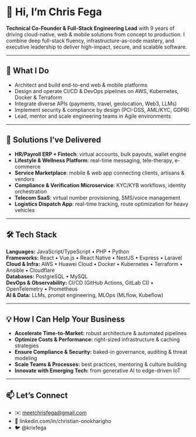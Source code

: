 # 👋 Hi, I’m Chris Fega

**Technical Co-Founder & Full-Stack Engineering Lead** with 9 years of driving cloud-native, web & mobile solutions from concept to production. I combine deep full-stack fluency, infrastructure-as-code mastery, and executive leadership to deliver high-impact, secure, and scalable software.

---

## 🔨 What I Do
- Architect and build end-to-end web & mobile platforms  
- Design and operate CI/CD & DevOps pipelines on AWS, Kubernetes, Docker & Terraform  
- Integrate diverse APIs (payments, travel, geolocation, Web3, LLMs)  
- Implement security & compliance by design (PCI-DSS, AML/KYC, GDPR)  
- Lead, mentor and scale engineering teams in Agile environments  

---

## 🚀 Solutions I’ve Delivered
- **HR/Payroll ERP + Fintech**: virtual accounts, bulk payouts, wallet engine  
- **Lifestyle & Wellness Platform**: real-time messaging, tele-therapy, e-commerce  
- **Service Marketplace**: mobile & web app connecting clients, artisans & vendors  
- **Compliance & Verification Microservice**: KYC/KYB workflows, identity orchestration  
- **Telecom SaaS**: virtual number provisioning, SMS/voice management  
- **Logistics Dispatch App**: real-time tracking, route optimization for heavy vehicles  

---

## 🛠️ Tech Stack
**Languages:** JavaScript/TypeScript • PHP • Python  
**Frameworks:** React • Vue.js • React Native • NestJS • Express • Laravel  
**Cloud & Infra:** AWS • Huawei Cloud • Docker • Kubernetes • Terraform • Ansible • Cloudflare  
**Databases:** PostgreSQL • MySQL  
**DevOps & Observability:** CI/CD (GitHub Actions, GitLab CI) • OpenTelemetry • Prometheus  
**AI & Data:** LLMs, prompt engineering, MLOps (MLflow, Kubeflow)  

---

## 💡 How I Can Help Your Business
- **Accelerate Time-to-Market:** robust architecture & automated pipelines  
- **Optimize Costs & Performance:** right-sized infrastructure & caching strategies  
- **Ensure Compliance & Security:** baked-in governance, auditing & threat modeling  
- **Scale Teams & Processes:** best practices, mentoring & culture building  
- **Innovate with Emerging Tech:** from generative AI to edge-driven IoT  

---

## 📫 Let’s Connect
- ✉️ meetchrisfega@gmail.com 
- 🔗 linkedin.com/in/christian-onokharigho  
- 🐦 @krixfega  
